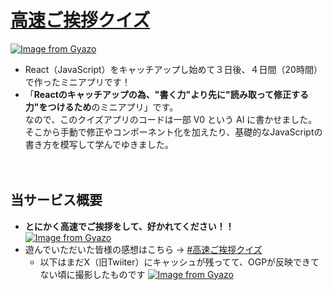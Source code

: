 # [**高速ご挨拶クイズ**](https://high-speed-greetings-quiz.vercel.app/)
[![Image from Gyazo](https://i.gyazo.com/459e9a399414cd8a4e5fa2f101b6b09f.png)](https://high-speed-greetings-quiz.vercel.app/)
- React（JavaScript）をキャッチアップし始めて３日後、４日間（20時間）で作ったミニアプリです！
- 「**Reactのキャッチアップの為、"書く力"より先に"読み取って修正する力"をつけるため**のミニアプリ」です。    
  なので、このクイズアプリのコードは一部 V0 という AI に書かせました。  
  そこから手動で修正やコンポーネント化を加えたり、基礎的なJavaScriptの書き方を模写して学んでゆきました。

　
## 当サービス概要
- **とにかく高速でご挨拶をして、好かれてください！！**  
  [![Image from Gyazo](https://i.gyazo.com/f93c87e8ebf9e5fdb0110e38394d9aba.gif)](https://gyazo.com/f93c87e8ebf9e5fdb0110e38394d9aba)
- 遊んでいただいた皆様の感想はこちら → [#高速ご挨拶クイズ](https://x.com/search?q=%23高速ご挨拶クイズ&src=recent_search_click&f=live)
  - 以下はまだX（旧Twiiter）にキャッシュが残ってて、OGPが反映できてない頃に撮影したものです
    [![Image from Gyazo](https://i.gyazo.com/3a8deb56aab2de2b7128fc621cbd3dc7.gif)](https://gyazo.com/3a8deb56aab2de2b7128fc621cbd3dc7)
  
